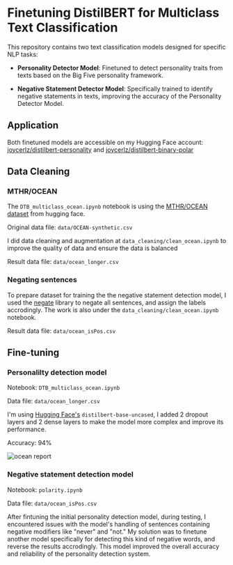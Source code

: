 # Finetuning DistilBERT for Multiclass Text Classification

This repository contains two text classification models designed for specific NLP tasks:

- **Personality Detector Model**: Finetuned to detect personality traits from texts based on the Big Five personality framework. 

- **Negative Statement Detector Model**: Specifically trained to identify negative statements in texts, improving the accuracy of the Personality Detector Model.

## Application

Both finetuned models are accessible on my Hugging Face account: [joycerlz/distilbert-personality](https://huggingface.co/joycerlz/distilbert-personality) and [joycerlz/distilbert-binary-polar](https://huggingface.co/joycerlz/distilbert-binary-polar)

## Data Cleaning

### MTHR/OCEAN

The ```DTB_multiclass_ocean.ipynb``` notebook is using the [MTHR/OCEAN dataset](https://huggingface.co/datasets/MTHR/OCEAN?row=0) from hugging face.

Original data file: ```data/OCEAN-synthetic.csv```

I did data cleaning and augmentation at ```data_cleaning/clean_ocean.ipynb``` to improve the quality of data and ensure the data is balanced

Result data file: ```data/ocean_longer.csv```

### Negating sentences

To prepare dataset for training the the negative statement detection model, I used the [negate](https://github.com/dmlls/negate) library to negate all sentences, and assign the labels accrodingly. The work is also under the ```data_cleaning/clean_ocean.ipynb``` notebook.

Result data file: ```data/ocean_isPos.csv```

## Fine-tuning

### Personalilty detection model

Notebook: ```DTB_multiclass_ocean.ipynb``` 

Data file: ```data/ocean_longer.csv```

I'm using [Hugging Face's](https://huggingface.co/distilbert/distilbert-base-uncased) ```distilbert-base-uncased```, I added 2 dropout layers and 2 dense layers to make the model more complex and improve its performance.

Accuracy: 94%

![ocean report](https://github.com/joycerlz/bigfive-text-classification/assets/81258562/648f9546-018c-4491-b307-b9239e06610b)


### Negative statement detection model

Notebook: ```polarity.ipynb``` 

Data file: ```data/ocean_isPos.csv```

After fintuning the initial personality detection model, during testing, I encountered issues with the model's handling of sentences containing negative modifiers like "never" and "not." My solution was to finetune another model specifically for detecting this kind of negative words, and reverse the results accrodingly. This model improved the overall accuracy and reliability of the personality detection system.

